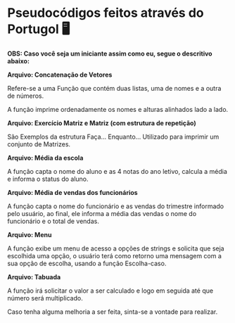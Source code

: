 # Pseudocódigos feitos através do Portugol :desktop_computer:  

**OBS: Caso você seja um iniciante assim como eu, segue o descritivo abaixo:**  

**Arquivo: Concatenação de Vetores**

Refere-se a uma Função que contém duas listas, uma de nomes e a outra de números. 

A função imprime ordenadamente os nomes e alturas alinhados lado a lado. 

**Arquivo: Exercício Matriz e Matriz (com estrutura de repetição)** 

São Exemplos da estrutura Faça... Enquanto... Utilizado para imprimir um conjunto de Matrizes.

**Arquivo: Média da escola** 

A função capta o nome do aluno e as 4 notas do ano letivo, calcula a média e informa o status do  aluno. 

**Arquivo: Média de vendas dos funcionários** 

A função capta o nome do funcionário e as vendas do trimestre informado pelo usuário, ao final, ele informa a média das vendas o nome do funcionário e o total de vendas. 

**Arquivo: Menu** 

A função exibe um menu de acesso a opções de strings e solicita que seja escolhida uma opção, o usuário terá como retorno uma mensagem com a sua opção de escolha, usando a função Escolha-caso. 

**Arquivo: Tabuada** 

A função irá solicitar o valor a ser calculado e logo em seguida até que número será multiplicado. 

Caso tenha alguma melhoria a ser feita, sinta-se a vontade para realizar.

 
